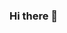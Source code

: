 ### Hi there 👋

<!--
- 🔭 I’m currently studying programming languages
- 🌱 I’m currently learning MongoDB, Python and C++
- 💬 Ask me about anything
- 📫 How to reach me: here
-->
